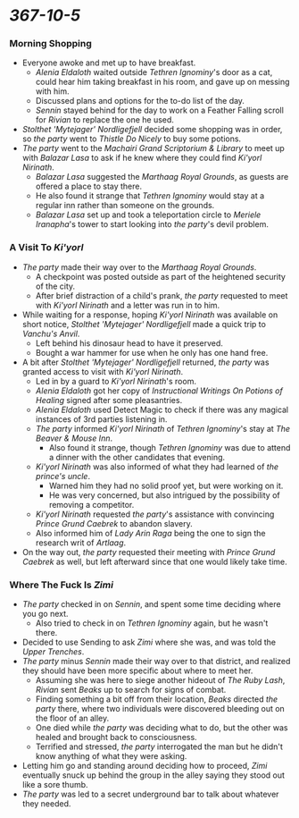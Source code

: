 # *367-10-5*

### Morning Shopping

* Everyone awoke and met up to have breakfast.
  * *Alenia Eldaloth* waited outside *Tethren Ignominy*'s door as a cat, could hear him taking breakfast in his room, and gave up on messing with him.
  * Discussed plans and options for the to-do list of the day.
  * *Sennin* stayed behind for the day to work on a Feather Falling scroll for *Rivian* to replace the one he used.
* *Stolthet 'Mytejager' Nordligefjell* decided some shopping was in order, so *the party* went to *Thistle Do Nicely* to buy some potions.
* *The party* went to the *Machairi Grand Scriptorium & Library* to meet up with *Balazar Lasa* to ask if he knew where they could find *Ki'yorl Nirinath*.
  * *Balazar Lasa* suggested the *Marthaag Royal Grounds*, as guests are offered a place to stay there.
  * He also found it strange that *Tethren Ignominy* would stay at a regular inn rather than someone on the grounds.
  * *Balazar Lasa* set up and took a teleportation circle to *Meriele Iranapha*'s tower to start looking into *the party*'s devil problem.

### A Visit To *Ki'yorl*

* *The party* made their way over to the *Marthaag Royal Grounds*.
  * A checkpoint was posted outside as part of the heightened security of the city.
  * After brief distraction of a child's prank, *the party* requested to meet with *Ki'yorl Nirinath* and a letter was run in to him.
* While waiting for a response, hoping *Ki'yorl Nirinath* was available on short notice, *Stolthet 'Mytejager' Nordligefjell* made a quick trip to *Vanchu's Anvil*.
  * Left behind his dinosaur head to have it preserved.
  * Bought a war hammer for use when he only has one hand free.
* A bit after *Stolthet 'Mytejager' Nordligefjell* returned, *the party* was granted access to visit with *Ki'yorl Nirinath*.
  * Led in by a guard to *Ki'yorl Nirinath*'s room.
  * *Alenia Eldaloth* got her copy of *Instructional Writings On Potions of Healing* signed after some pleasantries.
  * *Alenia Eldaloth* used Detect Magic to check if there was any magical instances of 3rd parties listening in.
  * *The party* informed *Ki'yorl Nirinath* of *Tethren Ignominy*'s stay at *The Beaver & Mouse Inn*.
    * Also found it strange, though *Tethren Ignominy* was due to attend a dinner with the other candidates that evening.
  * *Ki'yorl Nirinath* was also informed of what they had learned of *the prince's uncle*.
    * Warned him they had no solid proof yet, but were working on it.
    * He was very concerned, but also intrigued by the possibility of removing a competitor.
  * *Ki'yorl Nirinath* requested *the party*'s assistance with convincing *Prince Grund Caebrek* to abandon slavery.
  * Also informed him of *Lady Arin Raga* being the one to sign the research writ of *Artlaag*.
* On the way out, *the party* requested their meeting with *Prince Grund Caebrek* as well, but left afterward since that one would likely take time.

### Where The Fuck Is *Zimi*

* *The party* checked in on *Sennin*, and spent some time deciding where you go next.
  * Also tried to check in on *Tethren Ignominy* again, but he wasn't there.
* Decided to use Sending to ask *Zimi* where she was, and was told the *Upper Trenches*.
* *The party* minus *Sennin* made their way over to that district, and realized they should have been more specific about where to meet her.
  * Assuming she was here to siege another hideout of *The Ruby Lash*, *Rivian* sent *Beaks* up to search for signs of combat.
  * Finding something a bit off from their location, *Beaks* directed *the party* there, where two individuals were discovered bleeding out on the floor of an alley.
  * One died while *the party* was deciding what to do, but the other was healed and brought back to consciousness.
  * Terrified and stressed, *the party* interrogated the man but he didn't know anything of what they were asking.
* Letting him go and standing around deciding how to proceed, *Zimi* eventually snuck up behind the group in the alley saying they stood out like a sore thumb.
* *The party* was led to a secret underground bar to talk about whatever they needed.
